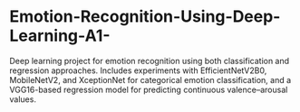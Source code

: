 # Emotion-Recognition-Using-Deep-Learning-A1-
Deep learning project for emotion recognition using both classification and regression approaches. Includes experiments with EfficientNetV2B0, MobileNetV2, and XceptionNet for categorical emotion classification, and a VGG16-based regression model for predicting continuous valence–arousal values. 
